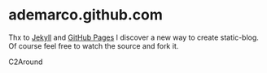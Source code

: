 # ademarco.github.com

Thx to [Jekyll](http://github.com/mojombo/jekyll) and [GitHub Pages](http://pages.github.com/) I discover a new way to create static-blog. Of course feel free to watch the source and fork it.

C2Around
